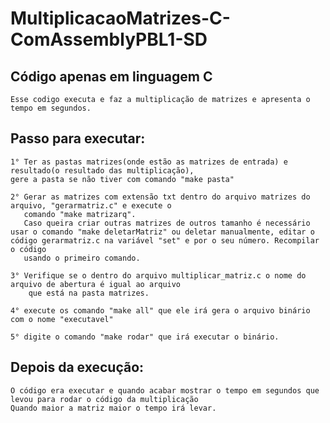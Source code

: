 # MultiplicacaoMatrizes-C-ComAssemblyPBL1-SD

## Código apenas em linguagem C
    Esse codigo executa e faz a multiplicação de matrizes e apresenta o tempo em segundos.

## Passo para executar:

    1° Ter as pastas matrizes(onde estão as matrizes de entrada) e resultado(o resultado das multiplicação),
    gere a pasta se não tiver com comando "make pasta"

    2° Gerar as matrizes com extensão txt dentro do arquivo matrizes do arquivo, "gerarmatriz.c" e execute o
       comando "make matrizarq". 
       Caso queira criar outras matrizes de outros tamanho é necessário usar o comando "make deletarMatriz" ou deletar manualmente, editar o código gerarmatriz.c na variável "set" e por o seu número. Recompilar o código
       usando o primeiro comando.

    3° Verifique se o dentro do arquivo multiplicar_matriz.c o nome do arquivo de abertura é igual ao arquivo
        que está na pasta matrizes.
    
    4° execute os comando "make all" que ele irá gera o arquivo binário com o nome "executavel"

    5° digite o comando "make rodar" que irá executar o binário.
        
## Depois da execução:
    O código era executar e quando acabar mostrar o tempo em segundos que levou para rodar o código da multiplicação
    Quando maior a matriz maior o tempo irá levar.
